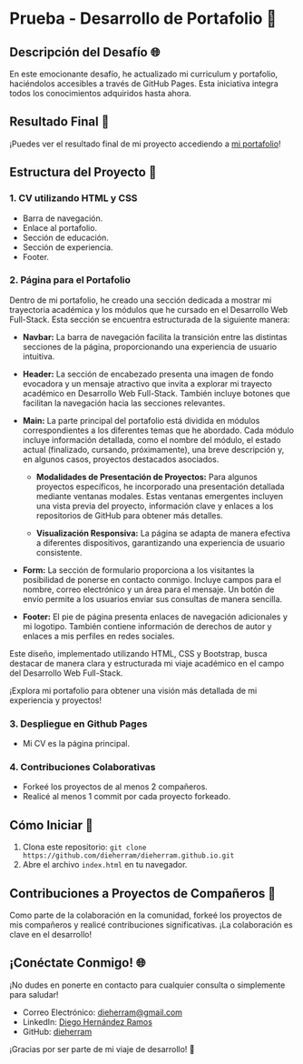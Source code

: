 # Prueba - Desarrollo de Portafolio 🚀

## Descripción del Desafío 🌐

En este emocionante desafío, he actualizado mi curriculum y portafolio, haciéndolos accesibles a través de GitHub Pages. Esta iniciativa integra todos los conocimientos adquiridos hasta ahora.

## Resultado Final 🎉

¡Puedes ver el resultado final de mi proyecto accediendo a [mi portafolio](https://dieherram.github.io/)!

## Estructura del Proyecto 📂

### 1. CV utilizando HTML y CSS

- Barra de navegación.
- Enlace al portafolio.
- Sección de educación.
- Sección de experiencia.
- Footer.

### 2. Página para el Portafolio

Dentro de mi portafolio, he creado una sección dedicada a mostrar mi trayectoria académica y los módulos que he cursado en el Desarrollo Web Full-Stack. Esta sección se encuentra estructurada de la siguiente manera:

- **Navbar:** La barra de navegación facilita la transición entre las distintas secciones de la página, proporcionando una experiencia de usuario intuitiva.

- **Header:** La sección de encabezado presenta una imagen de fondo evocadora y un mensaje atractivo que invita a explorar mi trayecto académico en Desarrollo Web Full-Stack. También incluye botones que facilitan la navegación hacia las secciones relevantes.

- **Main:** La parte principal del portafolio está dividida en módulos correspondientes a los diferentes temas que he abordado. Cada módulo incluye información detallada, como el nombre del módulo, el estado actual (finalizado, cursando, próximamente), una breve descripción y, en algunos casos, proyectos destacados asociados.

  - **Modalidades de Presentación de Proyectos:** Para algunos proyectos específicos, he incorporado una presentación detallada mediante ventanas modales. Estas ventanas emergentes incluyen una vista previa del proyecto, información clave y enlaces a los repositorios de GitHub para obtener más detalles.

  - **Visualización Responsiva:** La página se adapta de manera efectiva a diferentes dispositivos, garantizando una experiencia de usuario consistente.

- **Form:** La sección de formulario proporciona a los visitantes la posibilidad de ponerse en contacto conmigo. Incluye campos para el nombre, correo electrónico y un área para el mensaje. Un botón de envío permite a los usuarios enviar sus consultas de manera sencilla.

- **Footer:** El pie de página presenta enlaces de navegación adicionales y mi logotipo. También contiene información de derechos de autor y enlaces a mis perfiles en redes sociales.

Este diseño, implementado utilizando HTML, CSS y Bootstrap, busca destacar de manera clara y estructurada mi viaje académico en el campo del Desarrollo Web Full-Stack.

¡Explora mi portafolio para obtener una visión más detallada de mi experiencia y proyectos!

### 3. Despliegue en Github Pages

- Mi CV es la página principal.

### 4. Contribuciones Colaborativas

- Forkeé los proyectos de al menos 2 compañeros.
- Realicé al menos 1 commit por cada proyecto forkeado.

## Cómo Iniciar 🚀

1. Clona este repositorio: `git clone https://github.com/dieherram/dieherram.github.io.git`
2. Abre el archivo `index.html` en tu navegador.

## Contribuciones a Proyectos de Compañeros 🤝

Como parte de la colaboración en la comunidad, forkeé los proyectos de mis compañeros y realicé contribuciones significativas. ¡La colaboración es clave en el desarrollo!

## ¡Conéctate Conmigo! 🌐

¡No dudes en ponerte en contacto para cualquier consulta o simplemente para saludar!

- Correo Electrónico: [dieherram@gmail.com](mailto:dieherram@gmail.com)
- LinkedIn: [Diego Hernández Ramos](https://www.linkedin.com/in/diego-hernandez-ramos/)
- GitHub: [dieherram](https://github.com/dieherram)

¡Gracias por ser parte de mi viaje de desarrollo! 🚀
